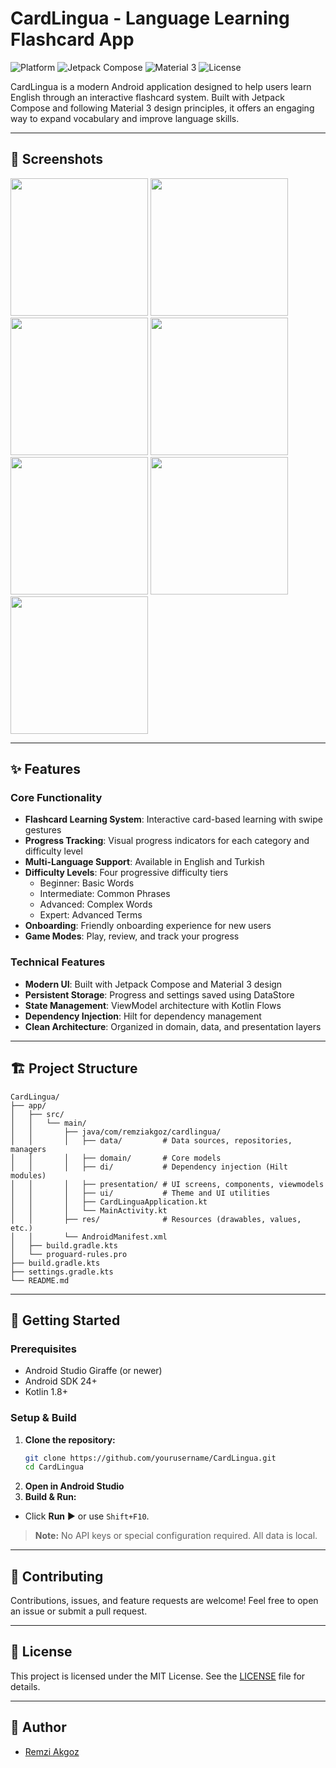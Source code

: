 # CardLingua - Language Learning Flashcard App

![Platform](https://img.shields.io/badge/platform-Android-blue?logo=android)
![Jetpack Compose](https://img.shields.io/badge/Jetpack%20Compose-%E2%9C%A8-blue)
![Material 3](https://img.shields.io/badge/Material%203-%E2%9C%A8-blue)
![License](https://img.shields.io/badge/license-MIT-green)

CardLingua is a modern Android application designed to help users learn English through an interactive flashcard system. Built with Jetpack Compose and following Material 3 design principles, it offers an engaging way to expand vocabulary and improve language skills.

---

## 📸 Screenshots

  <img src="https://github.com/user-attachments/assets/5238e766-9a19-4a5e-bd61-e67a575cc7bb" width="220"/>
  <img src="https://github.com/user-attachments/assets/dd65188b-3838-4660-a755-533e0fe576e4" width="220"/>
  <img src="https://github.com/user-attachments/assets/f9ac9a2b-7851-47f3-ae91-743e41f0f385" width="220"/>
  <img src="https://github.com/user-attachments/assets/44eee62c-3146-44ce-9165-9a9a640cc8e2" width="220"/>
  <img src="https://github.com/user-attachments/assets/060ada01-b2b8-4544-8062-fa0bad48fe2a" width="220"/>
  <img src="https://github.com/user-attachments/assets/31906f92-bbbc-4cd1-b517-75cd4046424d" width="220"/>
  <img src="https://github.com/user-attachments/assets/8f765545-773d-466f-95f8-a753695984a9" width="220"/>

---

## ✨ Features

### Core Functionality
- **Flashcard Learning System**: Interactive card-based learning with swipe gestures
- **Progress Tracking**: Visual progress indicators for each category and difficulty level
- **Multi-Language Support**: Available in English and Turkish
- **Difficulty Levels**: Four progressive difficulty tiers
  - Beginner: Basic Words
  - Intermediate: Common Phrases
  - Advanced: Complex Words
  - Expert: Advanced Terms
- **Onboarding**: Friendly onboarding experience for new users
- **Game Modes**: Play, review, and track your progress

### Technical Features
- **Modern UI**: Built with Jetpack Compose and Material 3 design
- **Persistent Storage**: Progress and settings saved using DataStore
- **State Management**: ViewModel architecture with Kotlin Flows
- **Dependency Injection**: Hilt for dependency management
- **Clean Architecture**: Organized in domain, data, and presentation layers

---

## 🏗️ Project Structure

```text
CardLingua/
├── app/
│   ├── src/
│   │   └── main/
│   │       ├── java/com/remziakgoz/cardlingua/
│   │       │   ├── data/         # Data sources, repositories, managers
│   │       │   ├── domain/       # Core models
│   │       │   ├── di/           # Dependency injection (Hilt modules)
│   │       │   ├── presentation/ # UI screens, components, viewmodels
│   │       │   ├── ui/           # Theme and UI utilities
│   │       │   ├── CardLinguaApplication.kt
│   │       │   └── MainActivity.kt
│   │       ├── res/              # Resources (drawables, values, etc.)
│   │       └── AndroidManifest.xml
│   ├── build.gradle.kts
│   └── proguard-rules.pro
├── build.gradle.kts
├── settings.gradle.kts
└── README.md
```

---

## 🚀 Getting Started

### Prerequisites
- Android Studio Giraffe (or newer)
- Android SDK 24+
- Kotlin 1.8+

### Setup & Build
1. **Clone the repository:**
   ```sh
   git clone https://github.com/yourusername/CardLingua.git
   cd CardLingua
   ```
2. **Open in Android Studio**
3. **Build & Run:**
  - Click **Run** ▶️ or use `Shift+F10`.

> **Note:** No API keys or special configuration required. All data is local.

---

## 🤝 Contributing
Contributions, issues, and feature requests are welcome! Feel free to open an issue or submit a pull request.

---

## 📄 License
This project is licensed under the MIT License. See the [LICENSE](LICENSE) file for details.

---

## 👤 Author
- [Remzi Akgoz](https://github.com/remziakgoz)
